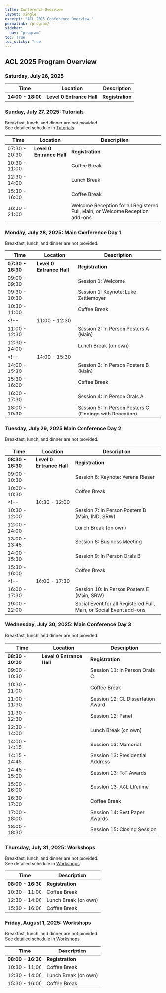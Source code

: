 ```yaml
---
title: Conference Overview
layout: single
excerpt: "ACL 2025 Conference Overview."
permalink: /program/
sidebar:
  nav: "program"
toc: True
toc_sticky: True
---
```


## ACL 2025 Program Overview

<!-- Overall Conference | July 27 to August 1st | -->
<!-- Tutorials & Welcome Reception | July 27 | -->
<!-- Main Conference Dates | July 28 - 30 | -->
<!-- Workshops | July 31 - August 1 | -->

### Saturday, July 26, 2025

| Time          | Location              | Description     |
| ------------- | --------------------- | ------------ |
| **14:00 - 18:00** | **Level 0 Entrance Hall** | **Registration** |

### Sunday, July 27, 2025: Tutorials

Breakfast, lunch, and dinner are not provided.    
See detailed schedule in [Tutorials](https://2025.aclweb.org/program/tutorials/)

| Time          | Location              | Description                                                                      |
| ------------- | --------------------- | ----------------------------------------------------------------------------- |
|  07:30 - 20:30  | **Level 0 Entrance Hall** | **Registration**                                                                  |
| 10:30 - 11:00 |                       | Coffee Break                                                                  |
| 12:30 - 14:00 |                       | Lunch Break                                                                   |
| 15:30 - 16:00 |                       | Coffee Break                                                                  |
| 18:30 - 21:00 |                       | Welcome Reception for all Registered Full, Main, or Welcome Reception add-ons |

### Monday, July 28, 2025: Main Conference Day 1

Breakfast, lunch, and dinner are not provided.    

| Time          | Location              | Description                                                 |
| ------------- | --------------------- | -------------------------------------------------------- |
| **07:30 - 16:30** | **Level 0 Entrance Hall** | **Registration**                                             |
| 09:00 - 09:30 |                       | Session 1: Welcome                                       |
| 09:30 - 10:30 |                       | Session 1: Keynote: Luke Zettlemoyer                     |
| 10:30 - 11:00 |                       | Coffee Break                                             |
<!-- | 11:00 - 12:30 |                       | Session 2: Virtual Orals A (for virtual attendees only)  | -->
| 11:00 - 12:30 |                       | Session 2: In Person Posters A (Main)                    |
| 12:30 - 14:00 |                       | Lunch Break (on own)                                     |
<!--| 14:00 - 15:30 |                       | Session 3: Virtual Orals B (for virtual attendees only)  | -->
| 14:00 - 15:30 |                       | Session 3: In Person Posters B (Main)                    |
| 15:30 - 16:00 |                       | Coffee Break                                             |
| 16:00 - 17:30 |                       | Session 4: In Person Orals A                             |
| 18:00 - 19:30 |                       | Session 5: In Person Posters C (Findings with Reception) |

### Tuesday, July 29, 2025 Main Conference Day 2

Breakfast, lunch, and dinner are not provided.    

| Time          | Location              | Description                                                            |
| ------------- | --------------------- | ------------------------------------------------------------------- |
| **08:30 - 16:30** | **Level 0 Entrance Hall** | **Registration**                                                        |
| 09:00 - 10:30 |                       | Session 6: Keynote: Verena Rieser                                   |
| 10:00 - 10:30 |                       | Coffee Break                                                        |
<!-- | 10:30 - 12:00 |                       | Session 7: Virtual Orals C (for virtual attendees only)             | -->
| 10:30 - 12:00 |                       | Session 7: In Person Posters D (Main, IND, SRW)                     |
| 12:00 - 14:00 |                       | Lunch Break (on own)                                                |
| 13:00 - 13:45 |                       | Session 8: Business Meeting                                         |
| 14:00 - 15:30 |                       | Session 9: In Person Orals B                                        |
| 15:30 - 16:00 |                       | Coffee Break                                                        |
<!-- | 16:00 - 17:30 |                       | Session 10: Virtual Orals D (for virtual attendees only)            | -->
| 16:00 - 17:30 |                       | Session 10: In Person Posters E (Main, SRW)                         |
| 19:00 - 22:00 |                       | Social Event for all Registered Full, Main, or Social Event add-ons |

### Wednesday, July 30, 2025: Main Conference Day 3

Breakfast, lunch, and dinner are not provided.    

| Time          | Location              | Description                          |
| ------------- | --------------------- | --------------------------------- |
| **08:30 - 16:30** | **Level 0 Entrance Hall** | **Registration**                      |
| 09:00 - 10:30 |                       | Session 11: In Person Orals C     |
| 10:30 - 11:00 |                       | Coffee Break                      |
| 11:00 - 11:30 |                       | Session 12: CL Dissertation Award |
| 11:30 - 12:30 |                       | Session 12: Panel                 |
| 12:30 - 14:00 |                       | Lunch Break (on own)              |
| 14:00 - 14:15 |                       | Session 13: Memorial              |
| 14:15 - 14:45 |                       | Session 13: Presidential Address  |
| 14:45 - 15:00 |                       | Session 13: ToT Awards            |
| 15:00 - 16:00 |                       | Session 13: ACL Lifetime          |
| 16:30 - 17:00 |                       | Coffee Break                      |
| 17:00 - 18:00 |                       | Session 14: Best Paper Awards     |
| 18:00 - 18:30 |                       | Session 15: Closing Session       |

### Thursday, July 31, 2025: Workshops

Breakfast, lunch, and dinner are not provided.    
See detailed schedule in [Workshops](https://2025.aclweb.org/program/workshops/)

| Time          | Description             |
| ------------- | -------------------- |
| **08:00 - 16:30** | **Registration**         |
| 10:30 - 11:00 | Coffee Break         |
| 12:30 - 14:00 | Lunch Break (on own) |
| 15:30 - 16:00 | Coffee Break         |

### Friday, August 1, 2025: Workshops

Breakfast, lunch, and dinner are not provided.    
See detailed schedule in [Workshops](https://2025.aclweb.org/program/workshops/)

| Time          | Description             |
| ------------- | ------------------- |
| **08:00 - 16:30** | **Registration**         |
| 10:30 - 11:00 | Coffee Break         |
| 12:30 - 14:00 | Lunch Break (on own) |
| 15:30 - 16:00 | Coffee Break         |
